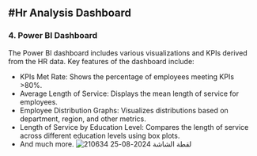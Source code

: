 #Hr Analysis Dashboard
-----

### 4. Power BI Dashboard
The Power BI dashboard includes various visualizations and KPIs derived from the HR data. Key features of the dashboard include:

- KPIs Met Rate: Shows the percentage of employees meeting KPIs >80%.
- Average Length of Service: Displays the mean length of service for employees.
- Employee Distribution Graphs: Visualizes distributions based on department, region, and other metrics.
- Length of Service by Education Level: Compares the length of service across different education levels using box plots.
- And much more.
![لقطة الشاشة 2024-08-25 210634](https://github.com/user-attachments/assets/2ea9a15b-a61c-4148-a336-bd0609c906e5)


